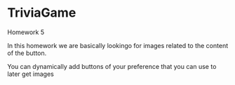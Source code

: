 # TriviaGame
Homework 5

In this homework we are basically lookingo for images related to the content of the button. 

You can dynamically add buttons of your preference that you can use to later get images
